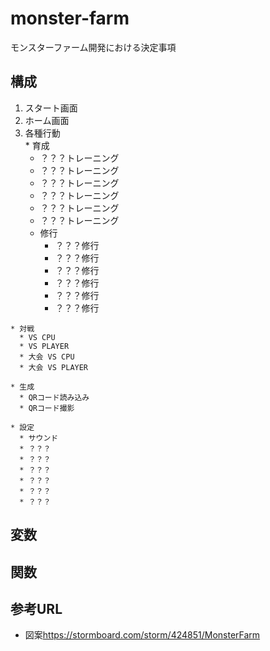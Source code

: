 # monster-farm
モンスターファーム開発における決定事項

## 構成
  1. スタート画面  
  2. ホーム画面  
  3. 各種行動  
    * 育成  
      * ？？？トレーニング  
      * ？？？トレーニング  
      * ？？？トレーニング  
      * ？？？トレーニング  
      * ？？？トレーニング  
      * ？？？トレーニング  
      * 修行  
        * ？？？修行  
        * ？？？修行  
        * ？？？修行  
        * ？？？修行  
        * ？？？修行  
        * ？？？修行  
<!-- 修行リスト締め -->
    * 対戦  
      * VS CPU  
      * VS PLAYER  
      * 大会 VS CPU  
      * 大会 VS PLAYER
<!-- 対戦リスト締め -->
    * 生成  
      * QRコード読み込み  
      * QRコード撮影  
<!-- 生成リスト締め -->
    * 設定  
      * サウンド  
      * ？？？  
      * ？？？  
      * ？？？  
      * ？？？  
      * ？？？  
      * ？？？  
<!-- 設定リスト締め -->
<!-- 各種行動リスト締め -->
<!-- 構成リスト締め -->
## 変数
## 関数
## 参考URL
* 図案<https://stormboard.com/storm/424851/MonsterFarm>  
